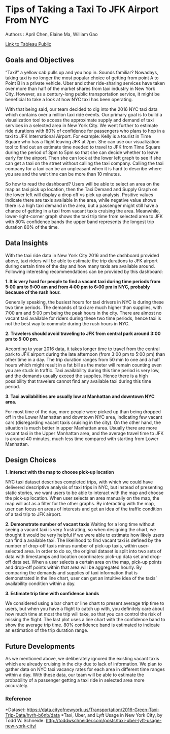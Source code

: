 # Tips of Taking a Taxi To JFK Airport From NYC 

Authors : April Chen, Elaine Ma, William Gao

[Link to Tableau Public](https://public.tableau.com/profile/chen.ma#!/vizhome/taxi_19/Dashboard2?publish=yes)
 
## Goals and Objectives 

“Taxi!” a yellow cab pulls up and you hop in. Sounds familiar? Nowadays, taking taxi is no longer the most popular choice of getting from point A to Point B in a private vehicle. Uber and other ride-sharing services have taken over more than half of the market shares from taxi industry in New York City. However, as a century-long public transportation service, it might be beneficial to take a look at how NYC taxi has been operating. 

With that being said, our team decided to dig into the 2016 NYC taxi data which contains over a million taxi ride events. Our primary goal is to build a visualization tool to access the approximate supply and demand of taxi services in a selected area in New York City. We went further to estimate ride durations with 80% of confidence for passengers who plans to hop in a taxi to JFK International Airport. For example: Kelly is a tourist in Time Square who has a flight leaving JFK at 7pm. She can use our visualization tool to find out an estimate time needed to travel to JFK from Time Square during the period of 3pm to 5pm so that she can decide whether to leave early for the airport. Then she can look at the lower left graph to see if she can get a taxi on the street without calling the taxi company. Calling the taxi company for a taxi can be an unpleasant when it is hard to describe where you are and the wait time can be more than 10 minutes. 

So how to read the dashboard? Users will be able to select an area on the map as taxi pick up location, then the Taxi Demand and Supply Graph on the lower left will display a drop off vs pick up analysis. Positive values indicate there are taxis available in the area, while negative value shows there is a high taxi demand in the area, but a passenger might still have a chance of getting in a taxi from vacant taxis cruising the area. Meanwhile, lower-right-corner graph shows the taxi trip time from selected area to JFK with 80% confidence bands the upper band represents the longest trip duration 80% of the time. 

## Data Insights 
With the taxi ride data in New York City 2016 and the dashboard provided above, taxi riders will be able to estimate the trip durations to JFK airport during certain time of the day and how many taxis are available around. Following interesting recommendations can be provided by this dashboard:

**1. It is very hard for people to find a vacant taxi during time periods from 5:00 am to 9:00 am and from 4:00 pm to 6:00 pm in NYC, probably because of the rush hour.**

Generally speaking, the busiest hours for taxi drivers in NYC is during these two time periods. The demands of taxi are much higher than supplies, with 7:00 am and 5:00 pm being the peak hours in the city. There are almost no vacant taxi available for riders during these two time periods, hence taxi is not the best way to commute during the rush hours in NYC.

**2. Travelers should avoid traveling to JFK from central park around 3:00 pm to 5:00 pm.**

According to year 2016 data, it takes longer time to travel from the central park to JFK airport during the late afternoon (from 3:00 pm to 5:00 pm) than other time in a day. The trip duration ranges from 50 min to one and a half hours which might result in a fat bill as the meter will remain counting even you are stuck in traffic. Taxi availability during this time period is very low, and the demands usually exceed the supplies. Hence there is a high possibility that travelers cannot find any available taxi during this time period.

**3. Taxi availabilities are usually low at Manhattan and downtown NYC area.**

For most time of the day, more people were picked up than being dropped off in the Lower Manhattan and downtown NYC area, indicating few vacant cars (disregarding vacant taxis cruising in the city). On the other hand, the situation is much better in upper Manhattan area. Usually there are more vacant taxi in the Upper Manhattan area, and the average travel time to JFK is around 40 minutes, much less time compared with starting from Lower Manhattan.

## Design Choices 
**1. Interact with the map to choose pick-up location**

NYC taxi dataset describes completed trips, with which we could have delivered descriptive analysis of taxi trips in NYC, but instead of presenting static stories, we want users to be able to interact with the map and choose the pick-up location. When user selects an area manually on the map, the map will act as a filter for the other graphs. By interacting with the map, user can focus on areas of interests and get an idea of the traffic condition of a taxi trip to JFK airport. 

**2. Demonstrate number of vacant taxis**
Waiting for a long time without seeing a vacant taxi is very frustrating, so when designing the chart, we thought it would be very helpful if we were able to estimate how likely users can find a available taxi. The likelihood to find vacant taxi is defined by the number of drop-off taxis minus number of pick-up taxis, within user-selected area. In order to do so, the original dataset is split into two sets of data with timestamps and location coordinates: pick-up data set and drop-off data set. When a user selects a certain area on the map, pick-up points and drop-off points within that area will be aggregated hourly. By comparing the demands and supplies of taxi information that is demonstrated in the line chart, user can get an intuitive idea of the taxis’ availability condition within a day.  

**3. Estimate trip time with confidence bands**

We considered using a bar chart or line chart to present average trip time to users, but when you have a flight to catch up with, you definitely care about how much time at most the trip will take, so that you can control the risk of missing the flight. The last plot uses a line chart with the confidence band to show the average trip time. 80% confidence band is estimated to indicate an estimation of the trip duration range.

## Future Developments
As we mentioned above, we deliberately ignored the existing vacant taxis which are already cruising in the city due to lack of information. We plan to gather data on NYC taxi vacancy rates for each area in different time ranges within a day. With these data, our team will be able to estimate the probability of a passenger getting a taxi ride in selected area more accurately.

### Reference
*Dataset: https://data.cityofnewyork.us/Transportation/2016-Green-Taxi-Trip-Data/hvrh-b6nb/data
*Taxi, Uber, and Lyft Usage in New York City, by Todd W. Schneide: http://toddwschneider.com/posts/taxi-uber-lyft-usage-new-york-city/ 


